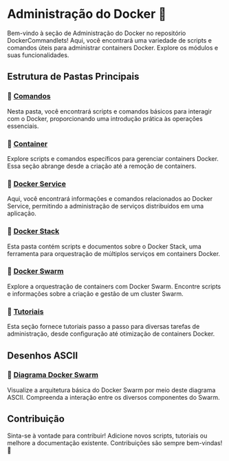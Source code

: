 # Administração do Docker 🚀

Bem-vindo à seção de Administração do Docker no repositório DockerCommandlets! Aqui, você encontrará uma variedade de scripts e comandos úteis para administrar containers Docker. Explore os módulos e suas funcionalidades.

## Estrutura de Pastas Principais

### 📂 [Comandos](./administração/comandos)
Nesta pasta, você encontrará scripts e comandos básicos para interagir com o Docker, proporcionando uma introdução prática às operações essenciais.

### 📂 [Container](./administração/container)
Explore scripts e comandos específicos para gerenciar containers Docker. Essa seção abrange desde a criação até a remoção de containers.

### 📂 [Docker Service](./administração/docker%20service)
Aqui, você encontrará informações e comandos relacionados ao Docker Service, permitindo a administração de serviços distribuídos em uma aplicação.

### 📂 [Docker Stack](./administração/docker%20stack)
Esta pasta contém scripts e documentos sobre o Docker Stack, uma ferramenta para orquestração de múltiplos serviços em containers Docker.

### 📂 [Docker Swarm](./administração/docker%20swarm)
Explore a orquestração de containers com Docker Swarm. Encontre scripts e informações sobre a criação e gestão de um cluster Swarm.

### 📂 [Tutoriais](./administração/tutoriais)
Esta seção fornece tutoriais passo a passo para diversas tarefas de administração, desde configuração até otimização de containers Docker.

## Desenhos ASCII

### 🎨 [Diagrama Docker Swarm](./administração/diagrama-docker-swarm.txt)
Visualize a arquitetura básica do Docker Swarm por meio deste diagrama ASCII. Compreenda a interação entre os diversos componentes do Swarm.

## Contribuição

Sinta-se à vontade para contribuir! Adicione novos scripts, tutoriais ou melhore a documentação existente. Contribuições são sempre bem-vindas! 🎉
